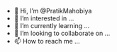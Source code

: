 - 👋 Hi, I’m @PratikMahobiya
- 👀 I’m interested in ...
- 🌱 I’m currently learning ...
- 💞️ I’m looking to collaborate on ...
- 📫 How to reach me ...

<!---
PratikMahobiya/PratikMahobiya is a ✨ special ✨ repository because its `README.md` (this file) appears on your GitHub profile.
You can click the Preview link to take a look at your changes.
--->
